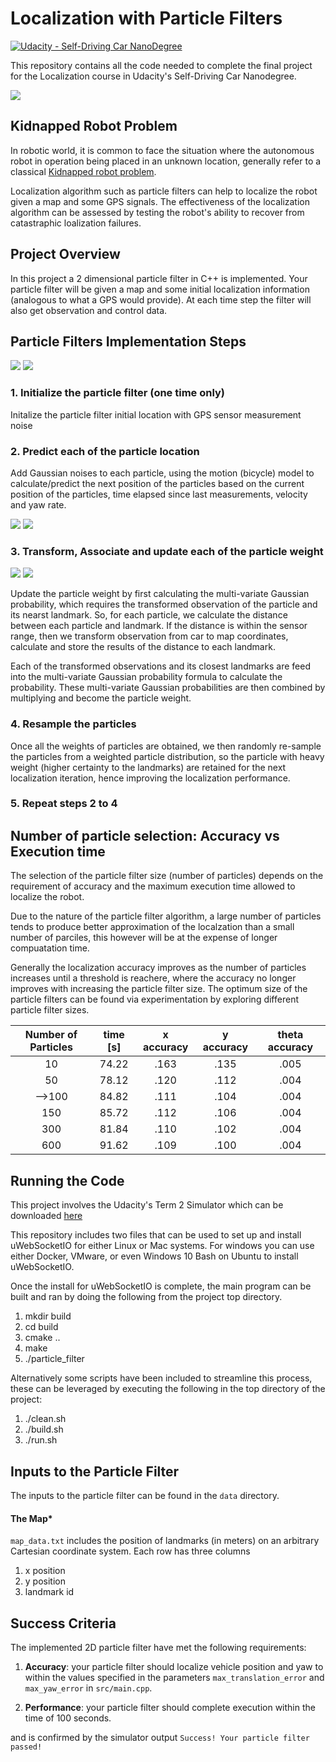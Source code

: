 
# Localization with Particle Filters

[![Udacity - Self-Driving Car NanoDegree](https://s3.amazonaws.com/udacity-sdc/github/shield-carnd.svg)](http://www.udacity.com/drive)

This repository contains all the code needed to complete the final project for the Localization course in Udacity's Self-Driving Car Nanodegree.

![](report_images/particle_filters_running.gif)

## Kidnapped Robot Problem

In robotic world, it is common to face the situation where the autonomous robot in operation being placed in an unknown location, generally refer to a classical [Kidnapped robot problem](https://en.wikipedia.org/wiki/Kidnapped_robot_problem).

Localization algorithm such as particle filters can help to localize the robot given a map and some GPS signals. The effectiveness of the localization algorithm can be assessed by testing the robot's ability to recover from catastraphic loalization failures.

## Project Overview

In this project a 2 dimensional particle filter in C++ is implemented. Your particle filter will be given a map and some initial localization information (analogous to what a GPS would provide). At each time step the filter will also get observation and control data.

## Particle Filters Implementation Steps

![](report_images/particle_filter_steps.png)
![](report_images/particle_filter_pseudo.png)

### 1. Initialize the particle filter (one time only)

Initalize the particle filter initial location with GPS sensor measurement noise

### 2. Predict each of the particle location

Add Gaussian noises to each particle, using the motion (bicycle) model to calculate/predict the next position of the particles based on the current position of the particles, time elapsed since last measurements, velocity and yaw rate.

![](report_images/contant_yaw_rate.png)
![](report_images/non_constant_yaw_rate.png)

### 3. Transform, Associate and update each of the particle weight

![](report_images/homogenous_transformation.png)
![](report_images/particle_filter_update_weight.png)

Update the particle weight by first calculating the multi-variate Gaussian probability, which requires the transformed observation of the particle and its nearst landmark. So, for each particle, we calculate the distance between each particle and landmark. If the distance is within the sensor range, then we transform observation from car to map coordinates, calculate and store the results of the distance to each landmark.

Each of the transformed observations and its closest landmarks are feed into the multi-variate Gaussian probability formula to calculate the probability. These multi-variate Gaussian probabilities are then combined by multiplying and become the particle weight.

### 4. Resample the particles

Once all the weights of particles are obtained, we then randomly re-sample the particles from a weighted particle distribution, so the particle with heavy weight (higher certainty to the landmarks) are retained for the next localization iteration, hence improving the localization performance.

### 5. Repeat steps 2 to 4

## Number of particle selection: Accuracy vs Execution time

The selection of the particle filter size (number of particles) depends on the requirement of accuracy and the maximum execution time allowed to localize the robot.

Due to the nature of the particle filter algorithm, a large number of particles tends to produce better approximation of the localzation than a small number of parciles, this however will be at the expense of longer compuatation time. 

Generally the localization accuracy improves as the number of particles increases until a threshold is reachere, where the accuracy no longer improves with increasing the particle filter size. The optimum size of the particle filters can be found via experimentation by exploring different particle filter sizes. 

| Number of Particles 	| time [s] 	| x accuracy 	| y accuracy  	| theta accuracy 	|
|:-------------------:	|:--------:	|:----------:	|:-----------:	|:--------------:	|
|          10         	|   74.22  	|    .163    	|     .135    	|      .005      	|
|          50         	|   78.12  	|    .120    	|     .112    	|      .004      	|
|       -->100         	|   84.82  	|    .111    	|     .104    	|      .004      	|
|         150         	|   85.72  	|    .112    	|     .106    	|      .004      	|
|         300         	|   81.84  	|    .110    	|     .102    	|      .004      	|
|         600         	|   91.62  	|    .109    	|     .100    	|      .004      	|


## Running the Code
This project involves the Udacity's Term 2 Simulator which can be downloaded [here](https://github.com/udacity/self-driving-car-sim/releases)

This repository includes two files that can be used to set up and install uWebSocketIO for either Linux or Mac systems. For windows you can use either Docker, VMware, or even Windows 10 Bash on Ubuntu to install uWebSocketIO.

Once the install for uWebSocketIO is complete, the main program can be built and ran by doing the following from the project top directory.

1. mkdir build
2. cd build
3. cmake ..
4. make
5. ./particle_filter

Alternatively some scripts have been included to streamline this process, these can be leveraged by executing the following in the top directory of the project:

1. ./clean.sh
2. ./build.sh
3. ./run.sh


## Inputs to the Particle Filter
The inputs to the particle filter can be found in the `data` directory.

#### The Map*
`map_data.txt` includes the position of landmarks (in meters) on an arbitrary Cartesian coordinate system. Each row has three columns
1. x position
2. y position
3. landmark id


## Success Criteria
The implemented 2D particle filter have met the following requirements:

1. **Accuracy**: your particle filter should localize vehicle position and yaw to within the values specified in the parameters `max_translation_error` and `max_yaw_error` in `src/main.cpp`.

2. **Performance**: your particle filter should complete execution within the time of 100 seconds.

and is confirmed by the simulator output ```Success! Your particle filter passed!```
